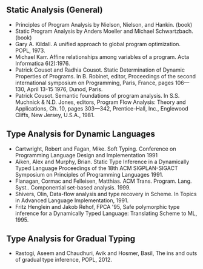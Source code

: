 

Static Analysis (General)
-------------------------

* Principles of Program Analysis by Nielson, Nielson, and Hankin. (book)
* Static Program Analysis by Anders Moeller and Michael Schwartzbach. (book)
* Gary A. Kildall. A unified approach to global program optimization. POPL, 1973.
* Michael Karr. Affine relationships among variables of a program. Acta Informatica 6(2):1976.
* Patrick Cousot and Radhia Cousot. Static Determination of Dynamic Properties of Programs. In B. Robinet, editor, Proceedings of 
  the second international symposium on Programming, Paris, France, pages 106—130, April 13-15 1976, Dunod, Paris.
* Patrick Cousot. Semantic foundations of program analysis. In S.S. Muchnick & N.D. Jones, editors, Program Flow Analysis: 
 Theory and Applications, Ch. 10, pages 303—342, Prentice-Hall, Inc., Englewood Cliffs, New Jersey, U.S.A., 1981.


Type Analysis for Dynamic Languages
-----------------------------------

* Cartwright, Robert and Fagan, Mike. Soft Typing. Conference on Programming Language Design and Implementation 1991
* Aiken, Alex and Murphy, Brian. Static Type Inference in a Dynamically Typed Language
  Proceedings of the 18th ACM SIGPLAN-SIGACT Symposium on Principles of Programming 
  Languages 1991.
* Flanagan, Cormac and Felleisen, Matthias. ACM Trans. Program. Lang. Syst..
  Componential set-based analysis. 1999.
* Shivers, Olin, Data-flow analysis and type recovery in Scheme.
   In Topics in Advanced Language Implementation, 1991.
* Fritz Henglein and Jakob Rehof, FPCA '95, 
  Safe polymorphic type inference for a Dynamically Typed Language: Translating Scheme to ML, 1995.

Type Analysis for Gradual Typing
--------------------------------
* Rastogi, Aseem and Chaudhuri, Avik and Hosmer, Basil,
  The ins and outs of gradual type inference, POPL, 2012.

